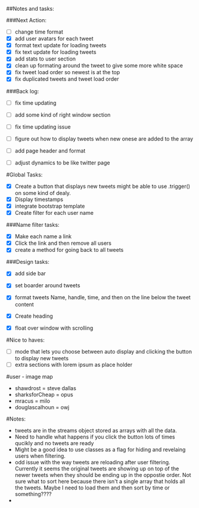 ##Notes and tasks:

###Next Action:
- [ ] change time format
- [x] add user avatars for each tweet
- [x] format text update for loading tweets
- [x] fix text update for loading tweets
- [x] add stats to user section
- [x] clean up formating around the tweet to give some more white space 
- [x] fix tweet load order so newest is at the top
- [x] fix duplicated tweets and tweet load order

###Back log:
- [ ] fix time updating
- [ ] add some kind of right window section
- [ ] fix time updating issue
- [ ] figure out how to display tweets when new onese are added to the array
- [ ] add page header and format
- [ ] adjust dynamics to be like twitter page



#Global Tasks:
- [x] Create a button that displays new tweets
 might be able to use .trigger() on some kind of dealy.
- [x] Display timestamps
- [x] integrate bootstrap template
- [x] Create filter for each user name

###Name filter tasks:
- [x] Make each name a link
- [x] Click the link and then remove all users 
- [x] create a method for going back to all tweets

###Design tasks:
- [x] add side bar
- [x] set boarder around tweets
- [x] format tweets Name, handle, time, and then on the line below the tweet content
- [x] Create heading
- [x] float over window with scrolling


#Nice to haves:
- [ ] mode that lets you choose between auto display and clicking the button to display new tweets
- [ ] extra sections with lorem ipsum as place holder 

#user - image map
- shawdrost = steve dallas
- sharksforCheap = opus
- mracus = milo
- douglascalhoun = owj 

#Notes:
- tweets are in the streams object stored as arrays with all the data.
- Need to handle what happens if you click the button lots of times qucikly and no tweets are ready
- Might be a good idea to use classes as a flag for hiding and revelaing users when filtering.
- odd issue with the way tweets are reloading after user filtering.  Currently it seems the original tweets are showing up on top of the newer tweets when they should be ending up in the oppostie order.  Not sure what to sort here because there isn't a single array that holds all the tweets.  Maybe I need to load them and then sort by time or something????
-